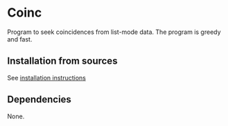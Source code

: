 # Coinc

Program to seek coincidences from list-mode data. The program is greedy and fast.

## Installation from sources

See [installation instructions](INSTALL.md)

## Dependencies

None.
